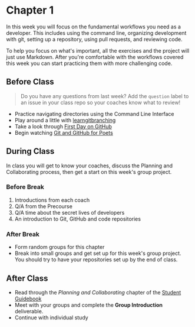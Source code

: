 # Chapter 1

In this week you will focus on the fundamental workflows you need as a developer. This includes using the command line, organizing development with git, setting up a repository, using pull requests, and reviewing code.

To help you focus on what's important, all the exercises and the project will just use Markdown. After you're comfortable with the workflows covered this week you can start practicing them with more challenging code.

## Before Class

> Do you have any questions from last week? Add the `question` label to an issue in your class repo so your coaches know what to review!

* Practice navigating directories using the Command Line Interface
* Play around a little with [learngitbranching](https://learngitbranching.js.org/)
* Take a look through [First Day on GitHub](https://lab.github.com/githubtraining/first-day-on-github)
* Begin watching [Git and GitHub for Poets](https://www.youtube.com/playlist?list=PLRqwX-V7Uu6ZF9C0YMKuns9sLDzK6zoiV)

## During Class

In class you will get to know your coaches, discuss the Planning and Collaborating process, then get a start on this week's group project.

### Before Break

1. Introductions from each coach
2. Q/A from the Precourse
3. Q/A time about the secret lives of developers
4. An introduction to Git, GitHub and code repositories

### After Break

* Form random groups for this chapter
* Break into small groups and get set up for this week's group project. You should try to have your repositories set up by the end of class.

## After Class

* Read through the _Planning and Collaborating_ chapter of the [Student Guidebook](https://github.com/HackYourFutureBelgium/home/tree/b9af249867e00b064b05ab41fd98651e8898b814/curriculum/students/README.md)
* Meet with your groups and complete the **Group Introduction** deliverable.
* Continue with individual study

